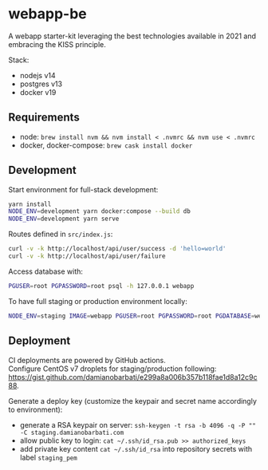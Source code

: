 # webapp-be

A webapp starter-kit leveraging the best technologies available in 2021 and embracing the KISS principle.  

Stack:
- nodejs v14
- postgres v13
- docker v19

## Requirements
- node: `brew install nvm && nvm install < .nvmrc && nvm use < .nvmrc`
- docker, docker-compose: `brew cask install docker`

## Development
Start environment for full-stack development:
```bash
yarn install
NODE_ENV=development yarn docker:compose --build db
NODE_ENV=development yarn serve
```

Routes defined in `src/index.js`:
```bash
curl -v -k http://localhost/api/user/success -d 'hello=world'
curl -v -k http://localhost/api/user/failure
```

Access database with: 
```bash
PGUSER=root PGPASSWORD=root psql -h 127.0.0.1 webapp
```

To have full staging or production environment locally:
```bash
NODE_ENV=staging IMAGE=webapp PGUSER=root PGPASSWORD=root PGDATABASE=webapp docker-compose up
```

## Deployment

CI deployments are powered by GitHub actions.  
Configure CentOS v7 droplets for staging/production following: <https://gist.github.com/damianobarbati/e299a8a006b357b118fae1d8a12c9c88>.

Generate a deploy key (customize the keypair and secret name accordingly to environment):
- generate a RSA keypair on server: `ssh-keygen -t rsa -b 4096 -q -P "" -C staging.damianobarbati.com`
- allow public key to login: `cat ~/.ssh/id_rsa.pub >> authorized_keys`
- add private key content `cat ~/.ssh/id_rsa` into repository secrets with label `staging_pem`
